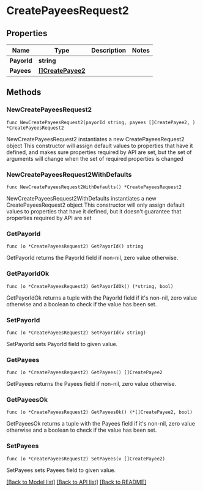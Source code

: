 # CreatePayeesRequest2

## Properties

Name | Type | Description | Notes
------------ | ------------- | ------------- | -------------
**PayorId** | **string** |  | 
**Payees** | [**[]CreatePayee2**](CreatePayee_2.md) |  | 

## Methods

### NewCreatePayeesRequest2

`func NewCreatePayeesRequest2(payorId string, payees []CreatePayee2, ) *CreatePayeesRequest2`

NewCreatePayeesRequest2 instantiates a new CreatePayeesRequest2 object
This constructor will assign default values to properties that have it defined,
and makes sure properties required by API are set, but the set of arguments
will change when the set of required properties is changed

### NewCreatePayeesRequest2WithDefaults

`func NewCreatePayeesRequest2WithDefaults() *CreatePayeesRequest2`

NewCreatePayeesRequest2WithDefaults instantiates a new CreatePayeesRequest2 object
This constructor will only assign default values to properties that have it defined,
but it doesn't guarantee that properties required by API are set

### GetPayorId

`func (o *CreatePayeesRequest2) GetPayorId() string`

GetPayorId returns the PayorId field if non-nil, zero value otherwise.

### GetPayorIdOk

`func (o *CreatePayeesRequest2) GetPayorIdOk() (*string, bool)`

GetPayorIdOk returns a tuple with the PayorId field if it's non-nil, zero value otherwise
and a boolean to check if the value has been set.

### SetPayorId

`func (o *CreatePayeesRequest2) SetPayorId(v string)`

SetPayorId sets PayorId field to given value.


### GetPayees

`func (o *CreatePayeesRequest2) GetPayees() []CreatePayee2`

GetPayees returns the Payees field if non-nil, zero value otherwise.

### GetPayeesOk

`func (o *CreatePayeesRequest2) GetPayeesOk() (*[]CreatePayee2, bool)`

GetPayeesOk returns a tuple with the Payees field if it's non-nil, zero value otherwise
and a boolean to check if the value has been set.

### SetPayees

`func (o *CreatePayeesRequest2) SetPayees(v []CreatePayee2)`

SetPayees sets Payees field to given value.



[[Back to Model list]](../README.md#documentation-for-models) [[Back to API list]](../README.md#documentation-for-api-endpoints) [[Back to README]](../README.md)



